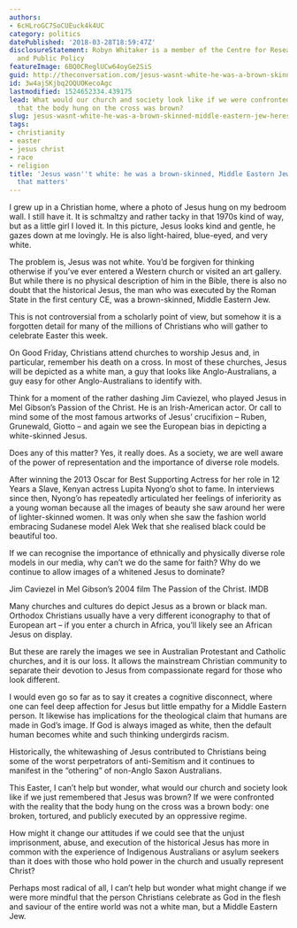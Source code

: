 ```yaml
---
authors:
- 6cHLroGC7SoCUEuck4k4UC
category: politics
datePublished: '2018-03-28T18:59:47Z'
disclosureStatement: Robyn Whitaker is a member of the Centre for Research in Religion
  and Public Policy
featureImage: 6BQ0CReglUCw64oyGe2SiS
guid: http://theconversation.com/jesus-wasnt-white-he-was-a-brown-skinned-middle-eastern-jew-heres-why-that-matters-91230
id: 3w4ajSKjbq2OQUOKecoAgc
lastmodified: 1524652334.439175
lead: What would our church and society look like if we were confronted with the reality
  that the body hung on the cross was brown?
slug: jesus-wasnt-white-he-was-a-brown-skinned-middle-eastern-jew-heres-why-that-matters
tags:
- christianity
- easter
- jesus christ
- race
- religion
title: 'Jesus wasn''t white: he was a brown-skinned, Middle Eastern Jew. Here''s why
  that matters'
---
```

I grew up in a Christian home, where a photo of Jesus hung on my bedroom wall. I still have it. It is schmaltzy and rather tacky in that 1970s kind of way, but as a little girl I loved it. In this picture, Jesus looks kind and gentle, he gazes down at me lovingly. He is also light-haired, blue-eyed, and very white.

The problem is, Jesus was not white. You’d be forgiven for thinking otherwise if you’ve ever entered a Western church or visited an art gallery. But while there is no physical description of him in the Bible, there is also no doubt that the historical Jesus, the man who was executed by the Roman State in the first century CE, was a brown-skinned, Middle Eastern Jew. 

This is not controversial from a scholarly point of view, but somehow it is a forgotten detail for many of the millions of Christians who will gather to celebrate Easter this week.

On Good Friday, Christians attend churches to worship Jesus and, in particular, remember his death on a cross. In most of these churches, Jesus will be depicted as a white man, a guy that looks like Anglo-Australians, a guy easy for other Anglo-Australians to identify with. 

Think for a moment of the rather dashing Jim Caviezel, who played Jesus in Mel Gibson’s Passion of the Christ. He is an Irish-American actor. Or call to mind some of the most famous artworks of Jesus’ crucifixion – Ruben, Grunewald, Giotto – and again we see the European bias in depicting a white-skinned Jesus.


Does any of this matter? Yes, it really does. As a society, we are well aware of the power of representation and the importance of diverse role models.

After winning the 2013 Oscar for Best Supporting Actress for her role in 12 Years a Slave, Kenyan actress Lupita Nyong’o shot to fame. In interviews since then, Nyong’o has repeatedly articulated her feelings of inferiority as a young woman because all the images of beauty she saw around her were of lighter-skinned women. It was only when she saw the fashion world embracing Sudanese model Alek Wek that she realised black could be beautiful too.

If we can recognise the importance of ethnically and physically diverse role models in our media, why can’t we do the same for faith? Why do we continue to allow images of a whitened Jesus to dominate?

Jim Caviezel in Mel Gibson’s 2004 film The Passion of the Christ. IMDB

Many churches and cultures do depict Jesus as a brown or black man. Orthodox Christians usually have a very different iconography to that of European art – if you enter a church in Africa, you’ll likely see an African Jesus on display.

But these are rarely the images we see in Australian Protestant and Catholic churches, and it is our loss. It allows the mainstream Christian community to separate their devotion to Jesus from compassionate regard for those who look different.

I would even go so far as to say it creates a cognitive disconnect, where one can feel deep affection for Jesus but little empathy for a Middle Eastern person. It likewise has implications for the theological claim that humans are made in God’s image. If God is always imaged as white, then the default human becomes white and such thinking undergirds racism. 

Historically, the whitewashing of Jesus contributed to Christians being some of the worst perpetrators of anti-Semitism and it continues to manifest in the “othering” of non-Anglo Saxon Australians.


This Easter, I can’t help but wonder, what would our church and society look like if we just remembered that Jesus was brown? If we were confronted with the reality that the body hung on the cross was a brown body: one broken, tortured, and publicly executed by an oppressive regime.

How might it change our attitudes if we could see that the unjust imprisonment, abuse, and execution of the historical Jesus has more in common with the experience of Indigenous Australians or asylum seekers than it does with those who hold power in the church and usually represent Christ?

Perhaps most radical of all, I can’t help but wonder what might change if we were more mindful that the person Christians celebrate as God in the flesh and saviour of the entire world was not a white man, but a Middle Eastern Jew.